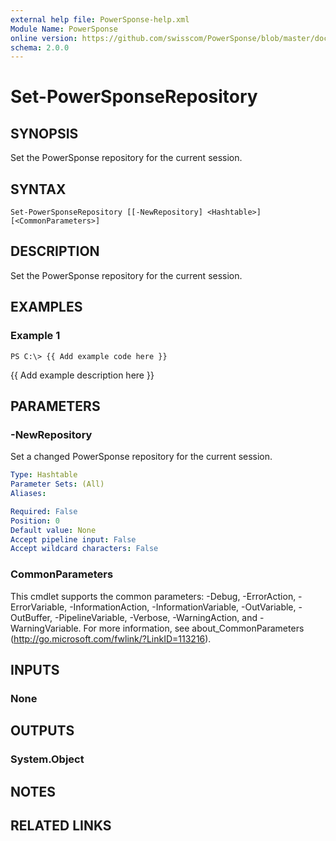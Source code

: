 ```yaml
---
external help file: PowerSponse-help.xml
Module Name: PowerSponse
online version: https://github.com/swisscom/PowerSponse/blob/master/docs/Set-PowerSponseRepository.md
schema: 2.0.0
---
```


# Set-PowerSponseRepository

## SYNOPSIS
Set the PowerSponse repository for the current session.

## SYNTAX

```
Set-PowerSponseRepository [[-NewRepository] <Hashtable>] [<CommonParameters>]
```

## DESCRIPTION
Set the PowerSponse repository for the current session.

## EXAMPLES

### Example 1
```
PS C:\> {{ Add example code here }}
```

{{ Add example description here }}

## PARAMETERS

### -NewRepository
Set a changed PowerSponse repository for the current session.

```yaml
Type: Hashtable
Parameter Sets: (All)
Aliases:

Required: False
Position: 0
Default value: None
Accept pipeline input: False
Accept wildcard characters: False
```

### CommonParameters
This cmdlet supports the common parameters: -Debug, -ErrorAction, -ErrorVariable, -InformationAction, -InformationVariable, -OutVariable, -OutBuffer, -PipelineVariable, -Verbose, -WarningAction, and -WarningVariable. For more information, see about_CommonParameters (http://go.microsoft.com/fwlink/?LinkID=113216).

## INPUTS

### None

## OUTPUTS

### System.Object

## NOTES

## RELATED LINKS
